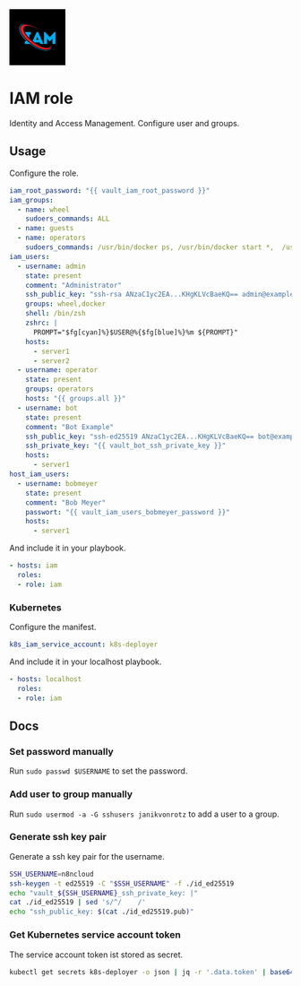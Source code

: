 <img src="/logos/iam.png" alt="iam logo" width="100" height="100">

# IAM role

Identity and Access Management. Configure user and groups.

## Usage

Configure the role.

```yml
iam_root_password: "{{ vault_iam_root_password }}"
iam_groups:
  - name: wheel
    sudoers_commands: ALL
  - name: guests
  - name: operators
    sudoers_commands: /usr/bin/docker ps, /usr/bin/docker start *,  /usr/bin/docker stop *, /usr/bin/docker restart *
iam_users:
  - username: admin
    state: present
    comment: "Administrator"
    ssh_public_key: "ssh-rsa ANzaC1yc2EA...KHgKLVcBaeKQ== admin@example.com"
    groups: wheel,docker
    shell: /bin/zsh
    zshrc: |
      PROMPT="$fg[cyan]%}$USER@%{$fg[blue]%}%m ${PROMPT}"
    hosts:
      - server1
      - server2
  - username: operator
    state: present
    groups: operators
    hosts: "{{ groups.all }}"
  - username: bot
    state: present
    comment: "Bot Example"
    ssh_public_key: "ssh-ed25519 ANzaC1yc2EA...KHgKLVcBaeKQ== bot@example.com"
    ssh_private_key: "{{ vault_bot_ssh_private_key }}"
    hosts:
      - server1
host_iam_users:
  - username: bobmeyer
    state: present
    comment: "Bob Meyer"
    passwort: "{{ vault_iam_users_bobmeyer_password }}"
    hosts:
      - server1
```

And include it in your playbook.

```yml
- hosts: iam
  roles:
  - role: iam
```

### Kubernetes

Configure the manifest.

```yml
k8s_iam_service_account: k8s-deployer
```

And include it in your localhost playbook.

```yml
- hosts: localhost
  roles:
  - role: iam
```

## Docs

### Set password manually

Run `sudo passwd $USERNAME` to set the password.

### Add user to group manually

Run `sudo usermod -a -G sshusers janikvonrotz` to add a user to a group.

### Generate ssh key pair

Generate a ssh key pair for the username.

```bash
SSH_USERNAME=n8ncloud
ssh-keygen -t ed25519 -C "$SSH_USERNAME" -f ./id_ed25519 
echo "vault_${SSH_USERNAME}_ssh_private_key: |"
cat ./id_ed25519 | sed 's/^/    /'
echo "ssh_public_key: $(cat ./id_ed25519.pub)"
```

### Get Kubernetes service account token

The service account token ist stored as secret.

```bash
kubectl get secrets k8s-deployer -o json | jq -r '.data.token' | base64 --decode

```